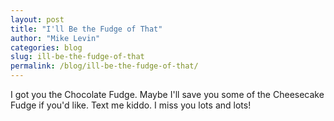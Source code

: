```yaml
---
layout: post
title: "I'll Be the Fudge of That"
author: "Mike Levin"
categories: blog
slug: ill-be-the-fudge-of-that
permalink: /blog/ill-be-the-fudge-of-that/
---
```


I got you the Chocolate Fudge. Maybe I'll save you some of the Cheesecake Fudge
if you'd like. Text me kiddo. I miss you lots and lots!

























